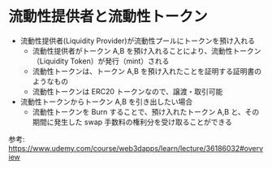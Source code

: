 # 流動性提供者と流動性トークン

- 流動性提供者(Liquidity Provider)が流動性プールにトークンを預け入れる
  - 流動性提供者がトークン A,B を預け入れることにより、流動性トークン（Liquidity Token）が発行（mint）される
  - 流動性トークンは、トークン A,B を預け入れたことを証明する証明書のようなもの
  - 流動性トークンは ERC20 トークンなので、譲渡・取引可能
- 流動性トークンからトークン A,B を引き出したい場合
  - 流動性トークンを Burn することで、預け入れたトークン A,B と、その期間に発生した swap 手数料の権利分を受け取ることができる

参考: https://www.udemy.com/course/web3dapps/learn/lecture/36186032#overview
